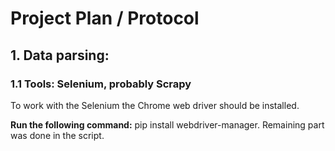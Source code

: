 # Project Plan / Protocol

## 1. Data parsing:
### 1.1 Tools: Selenium, probably Scrapy

To work with the Selenium the Chrome web driver should be installed.

**Run the following command:** pip install webdriver-manager. Remaining part was done in the script.
